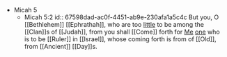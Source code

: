 - Micah 5
	- Micah 5:2
	  id:: 67598dad-ac0f-4451-ab9e-230afa1a5c4c
	  But you, O [[Bethlehem]] [[Ephrathah]],
	  who are too [little]([[Small]]) to be among the [[Clan]]s of [[Judah]],
	  from you shall [[Come]] forth for [Me]([[God]])
	  [one]([[Christ]]) who is to be [[Ruler]] in [[Israel]],
	  whose coming forth is from of [[Old]],
	  from [[Ancient]] [[Day]]s.